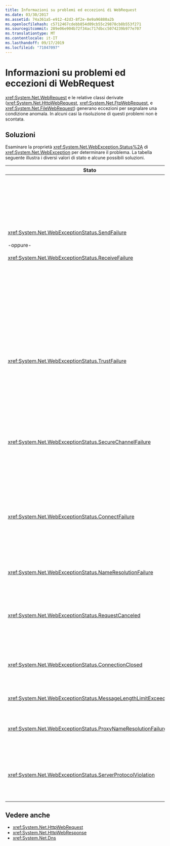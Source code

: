 ```yaml
---
title: Informazioni su problemi ed eccezioni di WebRequest
ms.date: 03/30/2017
ms.assetid: 74a361a5-e912-42d3-8f2e-8e9a96880a2b
ms.openlocfilehash: c5712467cdebb854d09cb55c29878cb8b553f271
ms.sourcegitcommit: 289e06e904b72f34ac717dbcc5074239b977e707
ms.translationtype: MT
ms.contentlocale: it-IT
ms.lasthandoff: 09/17/2019
ms.locfileid: "71047097"
---
```

# <a name="understanding-webrequest-problems-and-exceptions"></a>Informazioni su problemi ed eccezioni di WebRequest
<xref:System.Net.WebRequest> e le relative classi derivate (<xref:System.Net.HttpWebRequest>, <xref:System.Net.FtpWebRequest>, e <xref:System.Net.FileWebRequest>) generano eccezioni per segnalare una condizione anomala. In alcuni casi la risoluzione di questi problemi non è scontata.  
  
## <a name="solutions"></a>Soluzioni  
 Esaminare la proprietà <xref:System.Net.WebException.Status%2A> di <xref:System.Net.WebException> per determinare il problema. La tabella seguente illustra i diversi valori di stato e alcune possibili soluzioni.  
  
|Stato|Dettagli|Soluzione|  
|------------|-------------|--------------|  
|<xref:System.Net.WebExceptionStatus.SendFailure><br /><br /> -oppure-<br /><br /> <xref:System.Net.WebExceptionStatus.ReceiveFailure>|Si è verificato un problema con il socket sottostante. La connessione potrebbe essere stata reimpostata.|Riconnettersi e inviare nuovamente la richiesta.<br /><br /> Verificare che sia installato il Service Pack più recente.<br /><br /> Aumentare il valore della proprietà <xref:System.Net.ServicePointManager.MaxServicePointIdleTime%2A?displayProperty=nameWithType>.<br /><br /> Impostare <xref:System.Net.HttpWebRequest.KeepAlive%2A?displayProperty=nameWithType> su `false`.<br /><br /> Aumentare il numero massimo di connessioni con la proprietà <xref:System.Net.ServicePointManager.DefaultConnectionLimit%2A>.<br /><br /> Controllare la configurazione del proxy.<br /><br /> Se si usa SSL, verificare che il processo server disponga dell'autorizzazione per accedere all'archivio certificati.<br /><br /> Per l'invio di una grande quantità di dati, impostare <xref:System.Net.HttpWebRequest.AllowWriteStreamBuffering%2A> su `false`.|  
|<xref:System.Net.WebExceptionStatus.TrustFailure>|Impossibile convalidare il certificato del server.|Provare ad aprire l'URI con Internet Explorer. Risolvere eventuali avvisi di sicurezza visualizzati da Internet Explorer. Se non è possibile risolvere l'avviso di sicurezza, è possibile creare una classe dei criteri dei certificati che implementa <xref:System.Net.ICertificatePolicy> che restituisce `true` e passarla a <xref:System.Net.ServicePointManager.CertificatePolicy%2A>.<br /><br /> Vedere <https://support.microsoft.com/?id=823177>.<br /><br /> Assicurarsi che il certificato dell'Autorità di certificazione che ha firmato il certificato del server venga aggiunto all'elenco delle autorità di certificazione attendibili in Internet Explorer.<br /><br /> Assicurarsi che il nome host nell'URL corrisponda al nome comune nel certificato del server.|  
|<xref:System.Net.WebExceptionStatus.SecureChannelFailure>|Si è verificato un errore nella transazione SSL o è presente un problema con il certificato.|.NET Framework versione 1.1 supporta solo SSL versione 3.0. Se il server usa solo TLS versione 1.0 o SSL versione 2.0, viene generata l'eccezione. Eseguire l'aggiornamento a .NET Framework versione 2.0 e impostare <xref:System.Net.ServicePointManager.SecurityProtocol%2A> in modo che corrisponda al server.<br /><br /> Il certificato client è stato firmato da un'Autorità di certificazione (CA) non attendibile per il server. Installare il certificato della CA nel server. Vedere <https://support.microsoft.com/?id=332077>.<br /><br /> Assicurarsi di avere installato il Service Pack più recente.|  
|<xref:System.Net.WebExceptionStatus.ConnectFailure>|Connessione non riuscita.|La connessione è bloccata da un firewall o proxy. Modificare il firewall o proxy per consentire la connessione.<br /><br /> Impostare in modo esplicito una classe <xref:System.Net.WebProxy> nell'applicazione client chiamando il costruttore <xref:System.Net.WebProxy> (WebServiceProxyClass.Proxy = new WebProxy([http://server:80](http://server/), true)).<br /><br /> Eseguire Filemon o Regmon per assicurarsi che l'identità del processo di lavoro disponga delle autorizzazioni necessarie per accedere a WSPWSP.dll, HKLM\System\CurrentControlSet\Services\DnsCache o HKLM\System\CurrentControlSet\Services\WinSock2.|  
|<xref:System.Net.WebExceptionStatus.NameResolutionFailure>|Il servizio DNS (Domain Name Service) non è riuscito a risolvere il nome host.|Configurare il proxy in modo corretto. Vedere <https://support.microsoft.com/?id=318140>.<br /><br /> Assicurarsi che il software antivirus installato o il firewall non blocchi la connessione.|  
|<xref:System.Net.WebExceptionStatus.RequestCanceled>|È stato chiamato <xref:System.Net.WebRequest.Abort%2A> o si è verificato un errore.|Questo problema potrebbe essere causato da un carico eccessivo sul client o sul server. Ridurre il carico.<br /><br /> Aumentare l'impostazione <xref:System.Net.ServicePointManager.DefaultConnectionLimit%2A>.<br /><br /> Vedere <https://support.microsoft.com/?id=821268> per modificare le impostazioni delle prestazioni del servizio Web.|  
|<xref:System.Net.WebExceptionStatus.ConnectionClosed>|L'applicazione ha tentato di scrivere in un socket già chiuso.|Il client o il server è sovraccarico. Ridurre il carico.<br /><br /> Aumentare l'impostazione <xref:System.Net.ServicePointManager.DefaultConnectionLimit%2A>.<br /><br /> Vedere <https://support.microsoft.com/?id=821268> per modificare le impostazioni delle prestazioni del servizio Web.|  
|<xref:System.Net.WebExceptionStatus.MessageLengthLimitExceeded>|È stato superato il limite impostato (<xref:System.Net.HttpWebRequest.MaximumResponseHeadersLength%2A>) per la lunghezza del messaggio.|Aumentare il valore della proprietà <xref:System.Net.HttpWebRequest.MaximumResponseHeadersLength%2A>.|  
|<xref:System.Net.WebExceptionStatus.ProxyNameResolutionFailure>|Il servizio DNS (Domain Name Service) non è riuscito a risolvere il nome host del proxy.|Configurare il proxy in modo corretto. Vedere <https://support.microsoft.com/?id=318140>.<br /><br /> Forzare <xref:System.Net.HttpWebRequest> a non usare alcun proxy impostando la proprietà <xref:System.Net.HttpWebRequest.Proxy%2A> su `null`.|  
|<xref:System.Net.WebExceptionStatus.ServerProtocolViolation>|La risposta dal server non è una risposta HTTP valida. Questo problema si verifica quando .NET Framework rileva che la risposta del server non è conforme alla specifica RFC per HTTP 1.1. Questo problema può verificarsi quando la risposta contiene intestazioni non corrette o delimitatori dell'intestazione non corretti. Il documento RFC 2616 definisce HTTP 1.1 e il formato valido per la risposta dal server. Per altre informazioni, vedere il documento [RFC 2616 - Hypertext Transfer Protocol - HTTP/1.1](https://go.microsoft.com/fwlink/?LinkID=147388) nel sito Web [Internet Engineering Task Force (IETF)](https://www.ietf.org/).|Ottenere una traccia di rete della transazione ed esaminare le intestazioni nella risposta.<br /><br /> Se l'applicazione richiede la risposta del server senza analisi (potrebbe rappresentare un problema per la sicurezza), impostare `useUnsafeHeaderParsing` su `true` nel file di configurazione. Vedere [Elemento \<httpWebRequest> (impostazioni di rete)](../configure-apps/file-schema/network/httpwebrequest-element-network-settings.md).|  
  
## <a name="see-also"></a>Vedere anche

- <xref:System.Net.HttpWebRequest>
- <xref:System.Net.HttpWebResponse>
- <xref:System.Net.Dns>
